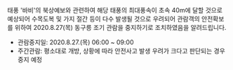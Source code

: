 태풍 '바비'의 북상예보와 관련하여 해당 태풍의 최대풍속이 초속 40m에 달할 것으로 예상되어 수목도복 및 가지 절간 등이 다수 발생될 것으로 우려되어 관람객의 안전확보를 위하여 2020.8.27(목) 동구릉 조기 관람을 중지하기로 조치하였음을 알려드립니다.

- 관람중지일: 2020.8.27.(목) 06:00 ~ 09:00
- 주간관람: 평소대로 개방, 상황에 따라 안전사고 발생 우려가 크다고 판단되는 경우 중지 예정